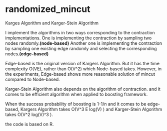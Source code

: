 # randomized_mincut
Karges Algorithm and Karger-Stein Algorithm


I implement the algorithms in two ways corresponding to the contraction implementations.
One is implementing the contraction by sampling two nodes randomly.**(node-based)**
Another one is implementing the contraction by sampling one existing edge randomly and selecting the corresponding nodes.**(edge-based)**

Edge-based is the original version of Kargers Algorithm.
But it has the time complexity O(VE), rather than O(V^2) which Node-based takes.
However, in the experiments, Edge-based shows more reasonable solution of mincut compared to Node-based.

Karger-Stein Algorithm also depends on the algorithm of contraction.
and it comes to be efficient algorithm when applied to boosting framework.

When the success probability of boosting is 1-1/n and it comes to be edge-based, Kargers Algorithm takes O(V^3 E log(V) ) and Karger-Stein Algorithm takes O(V^2 log(V)^3 ).

the code is based on R.
